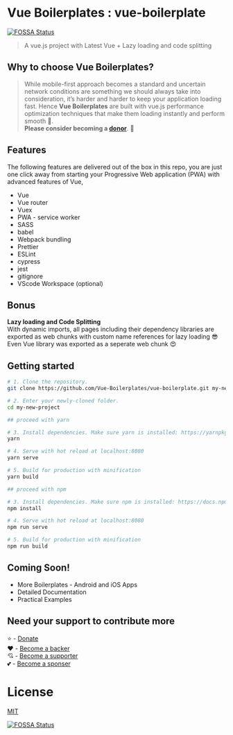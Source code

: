 # Vue Boilerplates : vue-boilerplate
[![FOSSA Status](https://app.fossa.com/api/projects/git%2Bgithub.com%2FVue-Boilerplates%2Fvue-boilerplate.svg?type=shield)](https://app.fossa.com/projects/git%2Bgithub.com%2FVue-Boilerplates%2Fvue-boilerplate?ref=badge_shield)


> A vue.js project with Latest Vue + Lazy loading and code splitting

## Why to choose Vue Boilerplates?
> While mobile-first approach becomes a standard and uncertain network conditions are something we should always take into consideration, it’s harder and harder to keep your application loading fast. Hence **Vue Boilerplates** are built with vue.js performance optimization techniques that make them loading instantly and perform smooth :rocket:.  
**Please consider becoming a [donor](https://opencollective.com/vue-boilerplates)**. :pray:

## Features
The following features are delivered out of the box in this repo, you are just one click away from starting your Progressive Web application (PWA) with advanced features of Vue,

- Vue
- Vue router
- Vuex
- PWA - service worker
- SASS
- babel
- Webpack bundling
- Prettier
- ESLint
- cypress
- jest
- gitignore
- VScode Workspace (optional)

## Bonus
**Lazy loading and Code Splitting**  
With dynamic imports, all pages including their dependency libraries are exported as web chunks with custom name references for lazy loading :sunglasses:  
Even Vue library was exported as a seperate web chunk :heart_eyes:

## Getting started

```bash
# 1. Clone the repository.
git clone https://github.com/Vue-Boilerplates/vue-boilerplate.git my-new-project

# 2. Enter your newly-cloned folder.
cd my-new-project

```

```bash
## proceed with yarn

# 3. Install dependencies. Make sure yarn is installed: https://yarnpkg.com/lang/en/docs/install
yarn

# 4. Serve with hot reload at localhost:8080
yarn serve

# 5. Build for production with minification
yarn build
```


```bash
## proceed with npm

# 3. Install dependencies. Make sure npm is installed: https://docs.npmjs.com/downloading-and-installing-node-js-and-npm
npm install

# 4. Serve with hot reload at localhost:8080
npm run serve

# 5. Build for production with minification
npm run build
```

## Coming Soon!
 - More Boilerplates - Android and iOS Apps
 - Detailed Documentation
 - Practical Examples

## Need your support to contribute more
 :star: - [Donate](https://opencollective.com/vue-boilerplates)  
 :heart: - [Become a backer](https://opencollective.com/vue-boilerplates)  
 :cupid: - [Become a supporter](https://opencollective.com/vue-boilerplates)  
 :two_hearts: - [Become a sponser](https://opencollective.com/vue-boilerplates)  

# License
[MIT](LICENSE)

[![FOSSA Status](https://app.fossa.com/api/projects/git%2Bgithub.com%2FVue-Boilerplates%2Fvue-boilerplate.svg?type=large)](https://app.fossa.com/projects/git%2Bgithub.com%2FVue-Boilerplates%2Fvue-boilerplate?ref=badge_large)